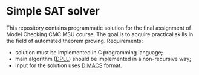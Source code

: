 # Simple SAT solver

This repository contains programmatic solution for the final assignment of Model Checking CMC MSU course. The goal is to acquire practical skills in the field of automated theorem proving. Requirements: 
* solution must be implemented in C programming language;
* main algorithm ([DPLL](https://ru.wikipedia.org/wiki/DPLL)) should be implemented in a non-recursive way;
* input for the solution uses [DIMACS](https://fairmut3x.wordpress.com/2011/07/29/cnf-conjunctive-normal-form-dimacs-format-explained/) format.
